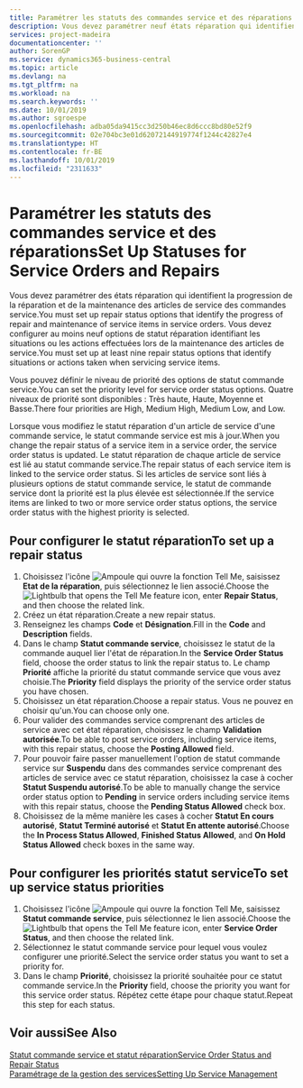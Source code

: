 ```yaml
---
title: Paramétrer les statuts des commandes service et des réparations | Microsoft Docs
description: Vous devez paramétrer neuf états réparation qui identifient la progression de la réparation et de la maintenance des articles de service des commandes service.
services: project-madeira
documentationcenter: ''
author: SorenGP
ms.service: dynamics365-business-central
ms.topic: article
ms.devlang: na
ms.tgt_pltfrm: na
ms.workload: na
ms.search.keywords: ''
ms.date: 10/01/2019
ms.author: sgroespe
ms.openlocfilehash: adba05da9415cc3d250b46ec8d6ccc8bd80e52f9
ms.sourcegitcommit: 02e704bc3e01d62072144919774f1244c42827e4
ms.translationtype: HT
ms.contentlocale: fr-BE
ms.lasthandoff: 10/01/2019
ms.locfileid: "2311633"
---
```

# <a name="set-up-statuses-for-service-orders-and-repairs"></a><span data-ttu-id="c1317-103">Paramétrer les statuts des commandes service et des réparations</span><span class="sxs-lookup"><span data-stu-id="c1317-103">Set Up Statuses for Service Orders and Repairs</span></span>
<span data-ttu-id="c1317-104">Vous devez paramétrer des états réparation qui identifient la progression de la réparation et de la maintenance des articles de service des commandes service.</span><span class="sxs-lookup"><span data-stu-id="c1317-104">You must set up repair status options that identify the progress of repair and maintenance of service items in service orders.</span></span> <span data-ttu-id="c1317-105">Vous devez configurer au moins neuf options de statut réparation identifiant les situations ou les actions effectuées lors de la maintenance des articles de service.</span><span class="sxs-lookup"><span data-stu-id="c1317-105">You must set up at least nine repair status options that identify situations or actions taken when servicing service items.</span></span>  

<span data-ttu-id="c1317-106">Vous pouvez définir le niveau de priorité des options de statut commande service.</span><span class="sxs-lookup"><span data-stu-id="c1317-106">You can set the priority level for service order status options.</span></span> <span data-ttu-id="c1317-107">Quatre niveaux de priorité sont disponibles : Très haute, Haute, Moyenne et Basse.</span><span class="sxs-lookup"><span data-stu-id="c1317-107">There four priorities are High, Medium High, Medium Low, and Low.</span></span>  

<span data-ttu-id="c1317-108">Lorsque vous modifiez le statut réparation d'un article de service d'une commande service, le statut commande service est mis à jour.</span><span class="sxs-lookup"><span data-stu-id="c1317-108">When you change the repair status of a service item in a service order, the service order status is updated.</span></span> <span data-ttu-id="c1317-109">Le statut réparation de chaque article de service est lié au statut commande service.</span><span class="sxs-lookup"><span data-stu-id="c1317-109">The repair status of each service item is linked to the service order status.</span></span> <span data-ttu-id="c1317-110">Si les articles de service sont liés à plusieurs options de statut commande service, le statut de commande service dont la priorité est la plus élevée est sélectionnée.</span><span class="sxs-lookup"><span data-stu-id="c1317-110">If the service items are linked to two or more service order status options, the service order status with the highest priority is selected.</span></span>  

## <a name="to-set-up-a-repair-status"></a><span data-ttu-id="c1317-111">Pour configurer le statut réparation</span><span class="sxs-lookup"><span data-stu-id="c1317-111">To set up a repair status</span></span>  
1. <span data-ttu-id="c1317-112">Choisissez l'icône ![Ampoule qui ouvre la fonction Tell Me](media/ui-search/search_small.png "Dites-moi ce que vous voulez faire"), saisissez **Etat de la réparation**, puis sélectionnez le lien associé.</span><span class="sxs-lookup"><span data-stu-id="c1317-112">Choose the ![Lightbulb that opens the Tell Me feature](media/ui-search/search_small.png "Tell me what you want to do") icon, enter **Repair Status**, and then choose the related link.</span></span>
2. <span data-ttu-id="c1317-113">Créez un état réparation.</span><span class="sxs-lookup"><span data-stu-id="c1317-113">Create a new repair status.</span></span>  
3. <span data-ttu-id="c1317-114">Renseignez les champs **Code** et **Désignation**.</span><span class="sxs-lookup"><span data-stu-id="c1317-114">Fill in the **Code** and **Description** fields.</span></span>  
4. <span data-ttu-id="c1317-115">Dans le champ **Statut commande service**, choisissez le statut de la commande auquel lier l'état de réparation.</span><span class="sxs-lookup"><span data-stu-id="c1317-115">In the **Service Order Status** field, choose the order status to link the repair status to.</span></span> <span data-ttu-id="c1317-116">Le champ **Priorité** affiche la priorité du statut commande service que vous avez choisie.</span><span class="sxs-lookup"><span data-stu-id="c1317-116">The **Priority** field displays the priority of the service order status you have chosen.</span></span>  
5. <span data-ttu-id="c1317-117">Choisissez un état réparation.</span><span class="sxs-lookup"><span data-stu-id="c1317-117">Choose a repair status.</span></span> <span data-ttu-id="c1317-118">Vous ne pouvez en choisir qu'un.</span><span class="sxs-lookup"><span data-stu-id="c1317-118">You can choose only one.</span></span>  
6. <span data-ttu-id="c1317-119">Pour valider des commandes service comprenant des articles de service avec cet état réparation, choisissez le champ **Validation autorisée**.</span><span class="sxs-lookup"><span data-stu-id="c1317-119">To be able to post service orders, including service items, with this repair status, choose the **Posting Allowed** field.</span></span>  
7. <span data-ttu-id="c1317-120">Pour pouvoir faire passer manuellement l'option de statut commande service sur **Suspendu** dans des commandes service comprenant des articles de service avec ce statut réparation, choisissez la case à cocher **Statut Suspendu autorisé**.</span><span class="sxs-lookup"><span data-stu-id="c1317-120">To be able to manually change the service order status option to **Pending** in service orders including service items with this repair status, choose the **Pending Status Allowed** check box.</span></span>  
8. <span data-ttu-id="c1317-121">Choisissez de la même manière les cases à cocher **Statut En cours autorisé**, **Statut Terminé autorisé** et **Statut En attente autorisé**.</span><span class="sxs-lookup"><span data-stu-id="c1317-121">Choose the **In Process Status Allowed**, **Finished Status Allowed**, and **On Hold Status Allowed** check boxes in the same way.</span></span>
  
## <a name="to-set-up-service-status-priorities"></a><span data-ttu-id="c1317-122">Pour configurer les priorités statut service</span><span class="sxs-lookup"><span data-stu-id="c1317-122">To set up service status priorities</span></span>  
1. <span data-ttu-id="c1317-123">Choisissez l'icône ![Ampoule qui ouvre la fonction Tell Me](media/ui-search/search_small.png "Dites-moi ce que vous voulez faire"), saisissez **Statut commande service**, puis sélectionnez le lien associé.</span><span class="sxs-lookup"><span data-stu-id="c1317-123">Choose the ![Lightbulb that opens the Tell Me feature](media/ui-search/search_small.png "Tell me what you want to do") icon, enter **Service Order Status**, and then choose the related link.</span></span>  
2. <span data-ttu-id="c1317-124">Sélectionnez le statut commande service pour lequel vous voulez configurer une priorité.</span><span class="sxs-lookup"><span data-stu-id="c1317-124">Select the service order status you want to set a priority for.</span></span>  
3. <span data-ttu-id="c1317-125">Dans le champ **Priorité**, choisissez la priorité souhaitée pour ce statut commande service.</span><span class="sxs-lookup"><span data-stu-id="c1317-125">In the **Priority** field, choose the priority you want for this service order status.</span></span> <span data-ttu-id="c1317-126">Répétez cette étape pour chaque statut.</span><span class="sxs-lookup"><span data-stu-id="c1317-126">Repeat this step for each status.</span></span>  

## <a name="see-also"></a><span data-ttu-id="c1317-127">Voir aussi</span><span class="sxs-lookup"><span data-stu-id="c1317-127">See Also</span></span>  
[<span data-ttu-id="c1317-128">Statut commande service et statut réparation</span><span class="sxs-lookup"><span data-stu-id="c1317-128">Service Order Status and Repair Status</span></span>](service-service-order-status-and-repair-status.md)  
[<span data-ttu-id="c1317-129">Paramétrage de la gestion des services</span><span class="sxs-lookup"><span data-stu-id="c1317-129">Setting Up Service Management</span></span>](service-setup-service.md)  
